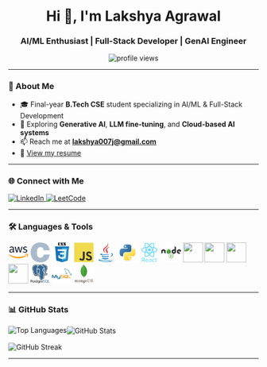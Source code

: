 <h1 align="center">Hi 👋, I'm Lakshya Agrawal</h1>
<h3 align="center">AI/ML Enthusiast | Full-Stack Developer | GenAI Engineer</h3>

<p align="center">
  <img src="https://komarev.com/ghpvc/?username=exoexo-1&label=Profile%20Views&color=0e75b6&style=flat" alt="profile views" />
</p>

---

### 📌 About Me
- 🎓 Final-year **B.Tech CSE** student specializing in AI/ML & Full-Stack Development  
- 🌱 Exploring **Generative AI**, **LLM fine-tuning**, and **Cloud-based AI systems**  
- 📫 Reach me at **lakshya007j@gmail.com**  
- 📄 [View my resume](https://drive.google.com/file/d/1PzR8IKad7fGe3Tp6hCW1Mq6GpDRhTQzU/view?usp=sharing)

---

### 🌐 Connect with Me
<p align="left">
  <a href="https://linkedin.com/in/lakshya-agrawal-356892" target="_blank">
    <img src="https://raw.githubusercontent.com/rahuldkjain/github-profile-readme-generator/master/src/images/icons/Social/linked-in-alt.svg" alt="LinkedIn" height="30" width="40" />
  </a>
  <a href="https://www.leetcode.com/exo098" target="_blank">
    <img src="https://raw.githubusercontent.com/rahuldkjain/github-profile-readme-generator/master/src/images/icons/Social/leet-code.svg" alt="LeetCode" height="30" width="40" />
  </a>
</p>

---

### 🛠 Languages & Tools
<p align="left"> 
  <a href="https://aws.amazon.com"><img src="https://raw.githubusercontent.com/devicons/devicon/master/icons/amazonwebservices/amazonwebservices-original-wordmark.svg" width="40" height="40"/></a>
  <a href="https://www.cprogramming.com/"><img src="https://raw.githubusercontent.com/devicons/devicon/master/icons/c/c-original.svg" width="40" height="40"/></a>
  <a href="https://www.w3schools.com/css/"><img src="https://raw.githubusercontent.com/devicons/devicon/master/icons/css3/css3-original-wordmark.svg" width="40" height="40"/></a>
  <a href="https://developer.mozilla.org/en-US/docs/Web/JavaScript"><img src="https://raw.githubusercontent.com/devicons/devicon/master/icons/javascript/javascript-original.svg" width="40" height="40"/></a>
  <a href="https://www.java.com"><img src="https://raw.githubusercontent.com/devicons/devicon/master/icons/java/java-original.svg" width="40" height="40"/></a>
  <a href="https://www.python.org"><img src="https://raw.githubusercontent.com/devicons/devicon/master/icons/python/python-original.svg" width="40" height="40"/></a>
  <a href="https://reactjs.org/"><img src="https://raw.githubusercontent.com/devicons/devicon/master/icons/react/react-original-wordmark.svg" width="40" height="40"/></a>
  <a href="https://nodejs.org"><img src="https://raw.githubusercontent.com/devicons/devicon/master/icons/nodejs/nodejs-original-wordmark.svg" width="40" height="40"/></a>
  <a href="https://spring.io/"><img src="https://www.vectorlogo.zone/logos/springio/springio-icon.svg" width="40" height="40"/></a>
  <a href="https://www.tensorflow.org"><img src="https://www.vectorlogo.zone/logos/tensorflow/tensorflow-icon.svg" width="40" height="40"/></a>
  <a href="https://pytorch.org/"><img src="https://www.vectorlogo.zone/logos/pytorch/pytorch-icon.svg" width="40" height="40"/></a>
  <a href="https://opencv.org/"><img src="https://www.vectorlogo.zone/logos/opencv/opencv-icon.svg" width="40" height="40"/></a>
  <a href="https://www.postgresql.org"><img src="https://raw.githubusercontent.com/devicons/devicon/master/icons/postgresql/postgresql-original-wordmark.svg" width="40" height="40"/></a>
  <a href="https://www.mysql.com/"><img src="https://raw.githubusercontent.com/devicons/devicon/master/icons/mysql/mysql-original-wordmark.svg" width="40" height="40"/></a>
  <a href="https://www.mongodb.com/"><img src="https://raw.githubusercontent.com/devicons/devicon/master/icons/mongodb/mongodb-original-wordmark.svg" width="40" height="40"/></a>
</p>

---

### 📊 GitHub Stats

<p>
  <!-- Top Languages -->
  <img align="left" src="https://github-readme-stats.vercel.app/api/top-langs?username=exoexo-1&show_icons=true&locale=en&layout=compact&theme=radical" alt="Top Languages" />
</p>

<p>
  <!-- General Stats -->
  <img align="center" src="https://github-readme-stats.vercel.app/api?username=exoexo-1&show_icons=true&locale=en&theme=radical" alt="GitHub Stats" />
</p>

<p>
  <!-- Streak Stats -->
  <img align="center" src="https://github-readme-streak-stats.herokuapp.com/?user=exoexo-1&theme=radical" alt="GitHub Streak" />
</p>


---
